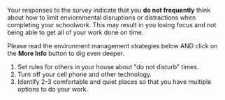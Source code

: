 Your responses to the survey indicate that you **do not frequently** think about how to limit enviornmental disruptions or distractions when completing your schoolwork. This may result in you losing focus and not being able to get all of your work done on time. 

Please read the environment management strategies below AND click on the **More Info** button to dig even deeper. 

1.	Set rules for others in your house about "do not disturb" times.
2.	Turn off your cell phone and other technology.
3.	Identify 2-3 comfortable and quiet places so that you have multiple options to do your work.
